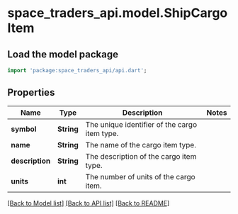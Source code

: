 # space_traders_api.model.ShipCargoItem

## Load the model package
```dart
import 'package:space_traders_api/api.dart';
```

## Properties
Name | Type | Description | Notes
------------ | ------------- | ------------- | -------------
**symbol** | **String** | The unique identifier of the cargo item type. | 
**name** | **String** | The name of the cargo item type. | 
**description** | **String** | The description of the cargo item type. | 
**units** | **int** | The number of units of the cargo item. | 

[[Back to Model list]](../README.md#documentation-for-models) [[Back to API list]](../README.md#documentation-for-api-endpoints) [[Back to README]](../README.md)


